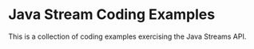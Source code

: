# Java Stream Coding Examples

This is a collection of coding examples exercising the Java Streams API.